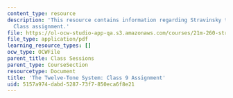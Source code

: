 ```yaml
---
content_type: resource
description: 'This resource contains information regarding Stravinsky to the present:
  Class assignment.'
file: https://ol-ocw-studio-app-qa.s3.amazonaws.com/courses/21m-260-stravinsky-to-the-present-spring-2016/5157a974dabd528773f7850eca6f8e21_MIT21M_260S16_assn09.pdf
file_type: application/pdf
learning_resource_types: []
ocw_type: OCWFile
parent_title: Class Sessions
parent_type: CourseSection
resourcetype: Document
title: 'The Twelve-Tone System: Class 9 Assignment'
uid: 5157a974-dabd-5287-73f7-850eca6f8e21
---
```

